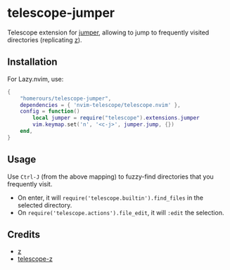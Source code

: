 # telescope-jumper

Telescope extension for [jumper](https://github.com/homerours/jumper), allowing to jump to frequently visited directories (replicating [z](https://github.com/rupa/z)).

## Installation

For Lazy.nvim, use:
```lua
{
    "homerours/telescope-jumper",
    dependencies = { 'nvim-telescope/telescope.nvim' },
    config = function()
        local jumper = require("telescope").extensions.jumper
        vim.keymap.set('n', '<c-j>', jumper.jump, {})
    end,
}
```

## Usage

Use `Ctrl-J` (from the above mapping) to fuzzy-find directories that you frequently visit. 
- On enter, it will `require('telescope.builtin').find_files` in the selected directory. 
- On `require('telescope.actions').file_edit`, it will `:edit` the selection.

## Credits
- [z](https://github.com/rupa/z)
- [telescope-z](https://github.com/nvim-telescope/telescope-z.nvim)
